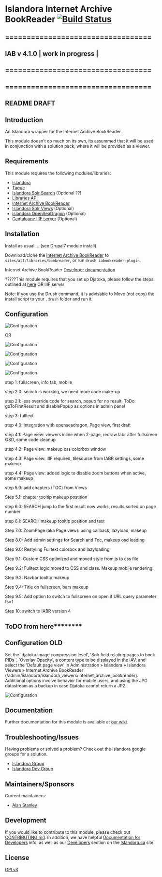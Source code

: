 # Islandora Internet Archive BookReader [![Build Status](https://travis-ci.org/Islandora/islandora_internet_archive_bookreader.png?branch=7.x)](https://travis-ci.org/Islandora/islandora_internet_archive_bookreader)

## ==================================
## IAB v 4.1.0  | work in progress |
## ==================================


## ==================================
## README DRAFT

## Introduction

An Islandora wrapper for the Internet Archive BookReader.

This module doesn't do much on its own, its assummed that it will be used in conjunction with a solution pack, where it will be provided as a viewer.

## Requirements

This module requires the following modules/libraries:

* [Islandora](https://github.com/islandora/islandora)
* [Tuque](https://github.com/islandora/tuque)
* [Islandora Solr Search](https://github.com/Islandora/islandora_solr_search/) (Optional ??)
* [Libraries API](https://www.drupal.org/project/libraries)
* [Internet Archive BookReader](https://github.com/internetarchive/bookreader)
* [Islandora Solr Views](https://github.com/Islandora/islandora_solr_views) (Optional)
* [Islandora OpenSeaDragon](https://github.com/Islandora/islandora_openseadragon) (Optional)
* [Cantaloupe IIIF server](https://github.com/medusa-project/cantaloupe/releases) (Optional)


## Installation

Install as usual.... (see Drupal7 module install)

Download/clone the [Internet Archive BookReader](https://github.com/internetarchive/bookreader) to `sites/all/libraries/bookreader`, or run `drush iabookreader-plugin`.

Internet Archive BookReader [Developer documentation](https://openlibrary.org/dev/docs/bookreader)

?????This module requires that you set up Djatoka, please follow the steps outlined at [here](https://wiki.duraspace.org/pages/viewpage.action?pageId=34658947) OR IIIF server

Note: If you use the Drush command, it is advisable to Move (not copy) the install script to your `.drush` folder and run it.

## Configuration

![Configuration](https://user-images.githubusercontent.com/4232178/51184852-cc86d580-18d5-11e9-9361-899d816f6847.png)

OR

![Configuration](https://user-images.githubusercontent.com/4232178/51185417-55524100-18d7-11e9-8b8b-9b84251d2064.png)


![Configuration](https://user-images.githubusercontent.com/4232178/51185061-74040800-18d6-11e9-8966-8154f5ca221f.png)

![Configuration](https://user-images.githubusercontent.com/4232178/51185159-aa418780-18d6-11e9-8186-ffd84d8650b7.png)

![Configuration](https://user-images.githubusercontent.com/4232178/51185226-d52bdb80-18d6-11e9-88d2-f70cb898e4ab.png)








 step 1: fullscreen, info tab, mobile
 
 step 2.0: search is working, we need more code make-up
 
 step 2.1: less override code for search, popup for no result, ToDo: goToFirstResult and disablePopup as options in admin panel 

 step 3: fulltext
 
 step 4.0: integration with openseadragon, Page view, first draft
 
 step 4.1: Page view: viewers inline when 2-page, redraw Iabr after fullscreen OSD, some code cleanup
 
 step 4.2: Page view: makeup css colorbox window
 
 step 4.3: Page view: IIIF required, tilesource from IABR settings, some makeup
 
 step 4.4: Page view: added logic to disable zoom buttons when active, some makeup
 
 step 5.0: add chapters (TOC) from Views
 
 Step 5.1: chapter tooltip makeup postition
 
 step 6.0: SEARCH jump to the first result now works, results sorted on page number
 
 step 6.1: SEARCH makeup tooltip position and text
 
 Step 7.0: ZoomPage (aka Page view): using callback, lazyload, makeup
 
 Step 8.0: Add admin settings for Search and Toc, makeup osd loading
 
 Step 9.0: Restyling Fulltext colorbox and lazyloading
 
 Step 9.1: Custom CSS optimized and moved style from js to css file
 
 Step 9.2: Fulltext logic moved to CSS and class. Makeup mobile rendering.
 
 Step 9.3: Navbar tooltip makeup
 
 Step 9.4: Title on fullscreen, bars makeup
 
 Step 9.5: Add option to switch to fullscreen on open if URL query parameter fs=1
 
 Step 10: switch to IABR version 4


## ToDO from here********




## Configuration OLD

Set the 'djatoka image compression level', 'Solr field relating pages to book PIDs ', 'Overlay Opacity', a content type to be displayed in the IAV, and select the 'Default page view' in Administration » Islandora » Islandora Viewers » Internet Archive BookReader (/admin/islandora/islandora_viewers/internet_archive_bookreader). Additional options involve behavior for mobile users, and using the JPG datastream as a backup in case Djatoka cannot return a JP2.

![Configuration](https://cloud.githubusercontent.com/assets/10052068/24043645/fce70382-0aed-11e7-9e70-11678aa7d1df.png)

## Documentation

Further documentation for this module is available at [our wiki](https://wiki.duraspace.org/display/ISLANDORA/Islandora+Internet+Archive+Bookreader).

## Troubleshooting/Issues

Having problems or solved a problem? Check out the Islandora google groups for a solution.

* [Islandora Group](https://groups.google.com/forum/?hl=en&fromgroups#!forum/islandora)
* [Islandora Dev Group](https://groups.google.com/forum/?hl=en&fromgroups#!forum/islandora-dev)

## Maintainers/Sponsors

Current maintainers:

* [Alan Stanley](https://github.com/ajstanley)

## Development

If you would like to contribute to this module, please check out [CONTRIBUTING.md](CONTRIBUTING.md). In addition, we have helpful [Documentation for Developers](https://github.com/Islandora/islandora/wiki#wiki-documentation-for-developers) info, as well as our [Developers](http://islandora.ca/developers) section on the [Islandora.ca](http://islandora.ca) site.

## License

[GPLv3](http://www.gnu.org/licenses/gpl-3.0.txt)
